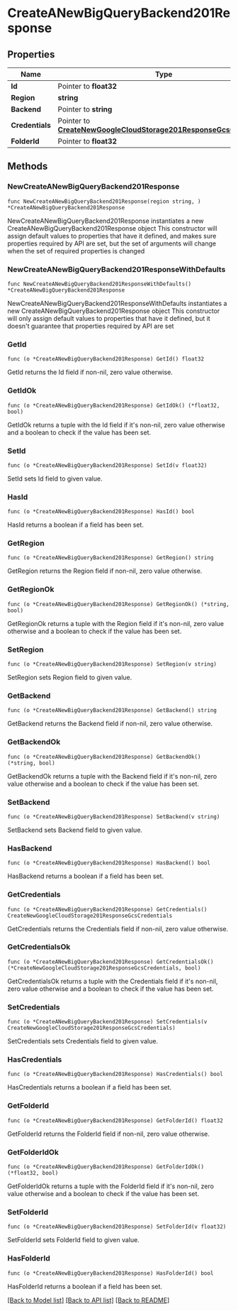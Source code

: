 # CreateANewBigQueryBackend201Response

## Properties

Name | Type | Description | Notes
------------ | ------------- | ------------- | -------------
**Id** | Pointer to **float32** |  | [optional] 
**Region** | **string** |  | 
**Backend** | Pointer to **string** |  | [optional] 
**Credentials** | Pointer to [**CreateNewGoogleCloudStorage201ResponseGcsCredentials**](CreateNewGoogleCloudStorage201ResponseGcsCredentials.md) |  | [optional] 
**FolderId** | Pointer to **float32** |  | [optional] 

## Methods

### NewCreateANewBigQueryBackend201Response

`func NewCreateANewBigQueryBackend201Response(region string, ) *CreateANewBigQueryBackend201Response`

NewCreateANewBigQueryBackend201Response instantiates a new CreateANewBigQueryBackend201Response object
This constructor will assign default values to properties that have it defined,
and makes sure properties required by API are set, but the set of arguments
will change when the set of required properties is changed

### NewCreateANewBigQueryBackend201ResponseWithDefaults

`func NewCreateANewBigQueryBackend201ResponseWithDefaults() *CreateANewBigQueryBackend201Response`

NewCreateANewBigQueryBackend201ResponseWithDefaults instantiates a new CreateANewBigQueryBackend201Response object
This constructor will only assign default values to properties that have it defined,
but it doesn't guarantee that properties required by API are set

### GetId

`func (o *CreateANewBigQueryBackend201Response) GetId() float32`

GetId returns the Id field if non-nil, zero value otherwise.

### GetIdOk

`func (o *CreateANewBigQueryBackend201Response) GetIdOk() (*float32, bool)`

GetIdOk returns a tuple with the Id field if it's non-nil, zero value otherwise
and a boolean to check if the value has been set.

### SetId

`func (o *CreateANewBigQueryBackend201Response) SetId(v float32)`

SetId sets Id field to given value.

### HasId

`func (o *CreateANewBigQueryBackend201Response) HasId() bool`

HasId returns a boolean if a field has been set.

### GetRegion

`func (o *CreateANewBigQueryBackend201Response) GetRegion() string`

GetRegion returns the Region field if non-nil, zero value otherwise.

### GetRegionOk

`func (o *CreateANewBigQueryBackend201Response) GetRegionOk() (*string, bool)`

GetRegionOk returns a tuple with the Region field if it's non-nil, zero value otherwise
and a boolean to check if the value has been set.

### SetRegion

`func (o *CreateANewBigQueryBackend201Response) SetRegion(v string)`

SetRegion sets Region field to given value.


### GetBackend

`func (o *CreateANewBigQueryBackend201Response) GetBackend() string`

GetBackend returns the Backend field if non-nil, zero value otherwise.

### GetBackendOk

`func (o *CreateANewBigQueryBackend201Response) GetBackendOk() (*string, bool)`

GetBackendOk returns a tuple with the Backend field if it's non-nil, zero value otherwise
and a boolean to check if the value has been set.

### SetBackend

`func (o *CreateANewBigQueryBackend201Response) SetBackend(v string)`

SetBackend sets Backend field to given value.

### HasBackend

`func (o *CreateANewBigQueryBackend201Response) HasBackend() bool`

HasBackend returns a boolean if a field has been set.

### GetCredentials

`func (o *CreateANewBigQueryBackend201Response) GetCredentials() CreateNewGoogleCloudStorage201ResponseGcsCredentials`

GetCredentials returns the Credentials field if non-nil, zero value otherwise.

### GetCredentialsOk

`func (o *CreateANewBigQueryBackend201Response) GetCredentialsOk() (*CreateNewGoogleCloudStorage201ResponseGcsCredentials, bool)`

GetCredentialsOk returns a tuple with the Credentials field if it's non-nil, zero value otherwise
and a boolean to check if the value has been set.

### SetCredentials

`func (o *CreateANewBigQueryBackend201Response) SetCredentials(v CreateNewGoogleCloudStorage201ResponseGcsCredentials)`

SetCredentials sets Credentials field to given value.

### HasCredentials

`func (o *CreateANewBigQueryBackend201Response) HasCredentials() bool`

HasCredentials returns a boolean if a field has been set.

### GetFolderId

`func (o *CreateANewBigQueryBackend201Response) GetFolderId() float32`

GetFolderId returns the FolderId field if non-nil, zero value otherwise.

### GetFolderIdOk

`func (o *CreateANewBigQueryBackend201Response) GetFolderIdOk() (*float32, bool)`

GetFolderIdOk returns a tuple with the FolderId field if it's non-nil, zero value otherwise
and a boolean to check if the value has been set.

### SetFolderId

`func (o *CreateANewBigQueryBackend201Response) SetFolderId(v float32)`

SetFolderId sets FolderId field to given value.

### HasFolderId

`func (o *CreateANewBigQueryBackend201Response) HasFolderId() bool`

HasFolderId returns a boolean if a field has been set.


[[Back to Model list]](../README.md#documentation-for-models) [[Back to API list]](../README.md#documentation-for-api-endpoints) [[Back to README]](../README.md)


